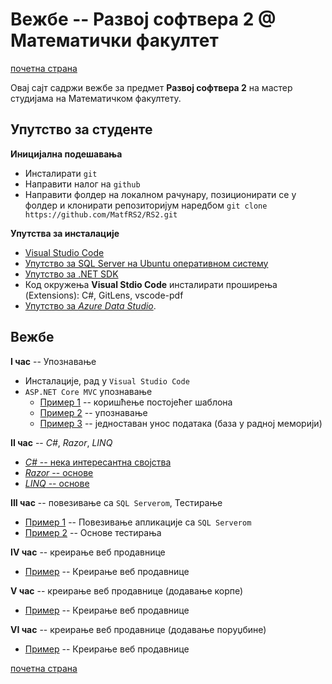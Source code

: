 # Вежбе -- Развој софтвера 2 @ Математички факултет

[почетна страна](../README.md)

Овај сајт садржи вежбе за предмет **Развој софтвера 2** на мастер студијама на Математичком факултету.

## Упутство за студенте

**Иницијална подешавања**

* Инсталирати `git`
* Направити налог на `github`
* Направити фолдер на локалном рачунару, позиционирати се у фолдер и клонирати репозиторијум наредбом ```git clone https://github.com/MatfRS2/RS2.git```

**Упутства за инсталације**

* [Visual Studio Code](https://code.visualstudio.com/Download?wt.mc_id=DotNet_Home)
* [Упутство за SQL Server на Ubuntu оперативном систему](http://www.maxtblog.com/2018/07/installing-ms-sql-server-in-ubuntu-18-04/)
* [Упутство за .NET SDK](https://www.microsoft.com/net/learn/get-started-with-dotnet-tutorial)
* Код окружења **Visual Stdio Code** инсталирати проширења (Extensions): C#, GitLens, vscode-pdf
* [Упутство за _Azure Data Studio_](https://azure.microsoft.com/en-us/updates/azure-data-studio-is-now-available/).

## Вежбе

**I час** -- Упознавање

* Инсталације, рад у `Visual Studio Code`
* `ASP.NET Core MVC` упознавање
  * [Пример 1](./01_cas/primer1/README.md) -- коришћење постојећег шаблона
  * [Пример 2](./01_cas/primer2/README.md) -- упознавање
  * [Пример 3](./01_cas/primer4/README.md) -- једноставан унос података (база у радној меморији)

**II час** -- _C#_, _Razor_, _LINQ_

* [_C#_ -- нека интересантна својства](./02_cas/csharpPrimeri/README.md) 
* [_Razor_ -- основе](./02_cas/razorPrimeri/README.md)
* [_LINQ_ -- основе](./02_cas/linqPrimeri/README.md)

**III час** -- повезивање са `SQL Serverom`, Тестирање

* [Пример 1](./03_cas/primer4/README.md) -- Повезивање апликације са `SQL Serverom`
* [Пример 2](./03_cas/UnitTesting/README.md) -- Основе тестирања


**IV час** -- креирање веб продавнице

* [Пример](./04_cas/README.md) -- Креирање веб продавнице


**V час** -- креирање веб продавнице (додавање корпе)

* [Пример](./05_cas/README.md) -- Креирање веб продавнице

**VI час** -- креирање веб продавнице (додавање поруџбине)

* [Пример](./06_cas/README.md) -- Креирање веб продавнице


[почетна страна](../README.md)
